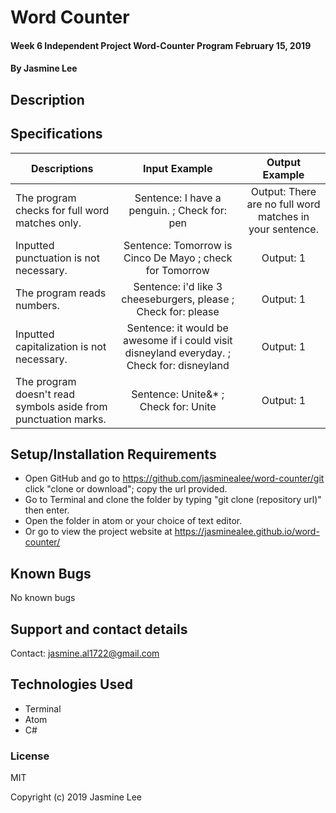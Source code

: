 # Word Counter

#### Week 6 Independent Project Word-Counter Program February 15, 2019

#### By Jasmine Lee

## Description


## Specifications
| Descriptions | Input Example | Output Example |
|---|:---:|:---:|
| The program checks for full word matches only. | Sentence: I have a penguin. ; Check for: pen | Output: There are no full word matches in your sentence. |
| Inputted punctuation is not necessary. | Sentence: Tomorrow is Cinco De Mayo  ; check for Tomorrow|  Output: 1|
| The program reads numbers.| Sentence: i'd like 3 cheeseburgers, please ; Check for: please | Output: 1 |
| Inputted capitalization is not necessary.| Sentence: it would be awesome if i could visit disneyland everyday. ; Check for: disneyland | Output: 1 |
| The program doesn't read symbols aside from punctuation marks. | Sentence: Unite&* ; Check for: Unite | Output: 1 |


## Setup/Installation Requirements

* Open GitHub and go to https://github.com/jasminealee/word-counter/git click "clone or download"; copy the url provided.
* Go to Terminal and clone the folder by typing "git clone (repository url)" then enter.
* Open the folder in atom or your choice of text editor.
* Or go to view the project website at https://jasminealee.github.io/word-counter/

## Known Bugs
No known bugs


## Support and contact details

Contact: jasmine.al1722@gmail.com



## Technologies Used

* Terminal
* Atom
* C#

### License

MIT

Copyright (c) 2019 Jasmine Lee
